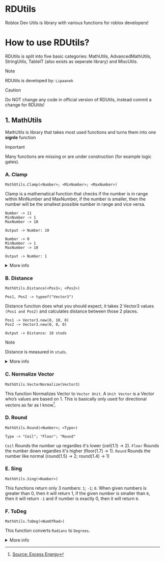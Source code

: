 # RDUtils
Roblox Dev Utils is library with various functions for roblox developers!

# How to use RDUtils?
RDUtils is split into five basic categories: MathUtils, AdvancedMathUtils, StringUtils, TableIT (also exists as seperate library) and MiscUtils.

>[!NOTE]
>RDUtils is developed by: `Lipaanek`

>[!CAUTION]
>Do NOT change any code in official version of RDUtils, instead commit a change for RDUtils!

## 1. MathUtils
MathUtils is library that takes most used functions and turns them into one **signle** function
>[!IMPORTANT]
>Many functions are missing or are under construction (for example logic gates).

### A. Clamp
```luau
MathUtils.Clamp(<Number>; <MinNumber>; <MaxNumber>)
```
Clamp is a mathematical function that checks if the number is in range within MinNumber and MaxNumber, if the number is smaller, then the number will be the smallest possible number in range and vice versa.

```
Number -> 11
MinNumber -> 1
MaxNumber -> 10

Output -> Number: 10
```

```
Number -> 0
MinNumber -> 1
MaxNumber -> 10

Output -> Number: 1
```
<details>
  <summary>More info</summary>
  
  ### How does it work?
  It uses very simple formula:
  ```luau
  math.max(MinNumber, math.min(MaxNumber, Number))
  ```
  `math.max` picks the biggest number in numbers that were given (for example if numbers were 1 and 5, it would return 5).
  `math.min` picks the smallest number in numbers that were given (for example if numbers were 1 and 5, it would return 1).
  What we are doing is picking the biggest number, but when we added `math.min` we are also checking if the set value is bigger or not, if yes it will return the smaller number. After that we have just `math.max` which picks the biggest number, if we consider `Number` is 11 then it will check if MinNumber is greater than Number. `math.min` returned us 10 and MinNumber is 1, then the whole code return the bigger number, in this case it's 10.
</details>

### B. Distance
```luau
MathUtils.Distance(<Pos1>; <Pos2>)
```
```luau
Pos1, Pos2 -> typeof("Vector3")
```
Distance function does what you should expect, it takes 2 Vector3 values `(Pos1 and Pos2)` and calculates distance between those 2 places.
```
Pos1 -> Vector3.new(0, 10, 0)
Pos2 -> Vector3.new(0, 0, 0)

Output -> Distance: 10 studs
```
>[!NOTE]
>Distance is measured in `studs`.

<details>
  <summary>More info</summary>

  ### How does it work?
  It's suprisingly simple:
  ```luau
  (Pos1 - Pos2).Magnitude
  ```
  `.Magnitude` is build-in function that coverts Vector (distance) into number.
  We are subtracting 2 Vectors and after subtraction we are using build-in function called `.Magnitude`, we get number.
  
  > Helpful for doing things better or more easily.

</details>

### C. Normalize Vector
```luau
MathUtils.VectorNormalize(Vector3)
```
This function Normalizes Vector to `Vector Unit`.
A `Unit Vector` is a Vector who’s values are based on 1. This is basically only used for directional vectors as far as I know[^1].

[^1]: [Source: Excess Energy](https://devforum.roblox.com/t/vector3unit-can-someone-explain-this/735674/3?u=lipaanek)

### D. Round
```luau
MathUtils.Round(<Number>; <Type>)
```
```
Type -> "Ceil"; "Floor"; "Round"
```
`Ceil` Rounds the number up regardles it's lower (ceil(1.1) -> 2).
`Floor` Rounds the number down regardles it's higher (floor(1.7) -> 1).
`Round` Rounds the number like normal (round(1.5) -> 2; round(1.4) -> 1)

### E. Sing
```luau
MathUtils.Sing(<Number>)
```
This functions return only 3 numbers: `1`; `-1`; `0`. When given numbers is greater than 0, then it will return 1, if the given number is smaller than `0`, then it will return `-1` and if number is exactly 0, then it will return `0`.

### F. ToDeg
```luau
MathUtils.ToDeg(<NumOfRad>)
```
This function converts `Radians` to `Degrees`.
<details>
  <summary>More info</summary>
  
  ### How does it work?
  It uses this simple formula:
  > $X\frac{\pi}{180}$
</details>
